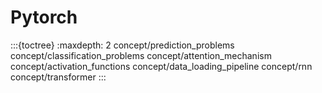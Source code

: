 # Pytorch

:::{toctree}
:maxdepth: 2
concept/prediction_problems
concept/classification_problems
concept/attention_mechanism
concept/activation_functions
concept/data_loading_pipeline
concept/rnn
concept/transformer
:::
